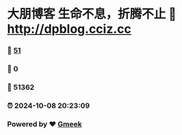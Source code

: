 # 大朋博客 生命不息，折腾不止 :link: http://dpblog.cciz.cc 
### :page_facing_up: [51](http://dpblog.cciz.cc/tag.html) 
### :speech_balloon: 0 
### :hibiscus: 51362 
### :alarm_clock: 2024-10-08 20:23:09 
### Powered by :heart: [Gmeek](https://github.com/Meekdai/Gmeek)
